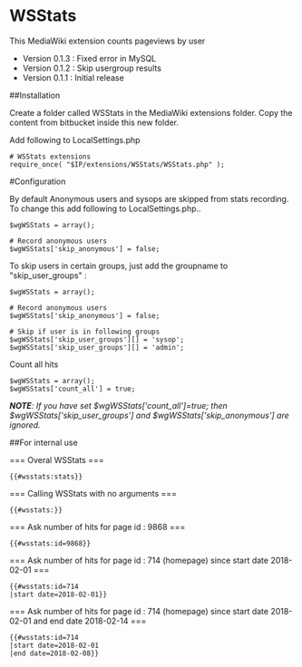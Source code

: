 # WSStats
This MediaWiki extension counts pageviews by user

* Version 0.1.3 : Fixed error in MySQL
* Version 0.1.2 : Skip usergroup results
* Version 0.1.1 : Initial release

##Installation

Create a folder called WSStats in the MediaWiki extensions folder. Copy the content from bitbucket inside this new folder.

Add following to LocalSettings.php
````
# WSStats extensions
require_once( "$IP/extensions/WSStats/WSStats.php" );
````

#Configuration

By default Anonymous users and sysops are skipped from stats recording. To change this add following to LocalSettings.php..

````
$wgWSStats = array();

# Record anonymous users
$wgWSStats['skip_anonymous'] = false;
````

To skip users in certain groups, just add the groupname to "skip_user_groups" :
````
$wgWSStats = array();

# Record anonymous users
$wgWSStats['skip_anonymous'] = false;

# Skip if user is in following groups
$wgWSStats['skip_user_groups'][] = 'sysop';
$wgWSStats['skip_user_groups'][] = 'admin';
````

Count all hits
````
$wgWSStats = array();
$wgWSStats['count_all'] = true;
````

***NOTE**: If you have set $wgWSStats['count_all']=true; then $wgWSStats['skip_user_groups'] and $wgWSStats['skip_anonymous'] are ignored.*

##For internal use

=== Overal WSStats ===

```
{{#wsstats:stats}}
```

=== Calling WSStats with no arguments ===

```
{{#wsstats:}}
```

=== Ask number of hits for page id : 9868 ===

```
{{#wsstats:id=9868}}
```

=== Ask number of hits for page id : 714 (homepage) since start date 2018-02-01 ===

```
{{#wsstats:id=714
|start date=2018-02-01}}
```

=== Ask number of hits for page id : 714 (homepage) since start date 2018-02-01 and end date 2018-02-14 ===

```
{{#wsstats:id=714
|start date=2018-02-01
|end date=2018-02-08}}
```
